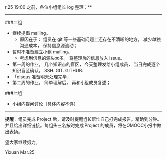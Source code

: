 r.25 19:00 之前，各位小组组长 log 整理：**

---

###二组
* 继续提倡 mailing。 
   * 原因在于： 组员在 git 等一些基础问题上还存在不清晰的地方， 减少单独沟通成本， 保持信息源流动； 
* 暂时不准备建立小组 mailing。
   *  考虑到信息的源头太多。 将整理后的信息放入 issue。
* 第一周的作业， 几个知识点的盲区， 今天整理发给小组成员， 当日完成逐个知识盲区确认。 SSH. GIT. GITHUB. 
* 「disqus 准备明天处理完毕」
* 第二周的作业， 简单理解后， 再和小组成员复述；

###七组
* 小组内提问讨论（具体内容不详）


----


**提醒**：组员完成 Project 后，请及时提醒组长帮忙自己打完成报告。精确到分钟。并且给出详细链接。每组头三名按时完成 Project 的成员，将在OMOOC小报中做出表扬。



望大家继续努力。

Yixuan 
Mar.25

